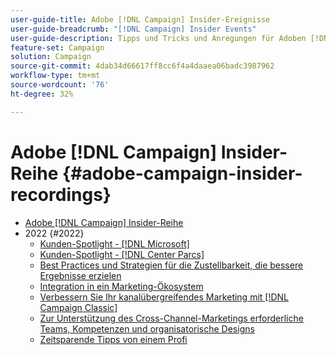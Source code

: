 ```yaml
---
user-guide-title: Adobe [!DNL Campaign] Insider-Ereignisse
user-guide-breadcrumb: "[!DNL Campaign] Insider Events"
user-guide-description: Tipps und Tricks und Anregungen für Adoben [!DNL Campaign] -Kunden, um sie bei der Entwicklung kanalübergreifender Marketingstrategien, der Verbesserung der Kenntnisse von Marketing-Experten im Team und der Unterstützung von Unternehmen beim Start fortschrittlicherer kanalübergreifender Marketingstrategien zu unterstützen.
feature-set: Campaign
solution: Campaign
source-git-commit: 4dab34d66617ff8cc6f4a4daaea06badc3987962
workflow-type: tm+mt
source-wordcount: '76'
ht-degree: 32%

---
```



# Adobe [!DNL Campaign] Insider-Reihe {#adobe-campaign-insider-recordings}

+ [Adobe [!DNL Campaign] Insider-Reihe](overview.md)
+ 2022 {#2022}
   + [Kunden-Spotlight - [!DNL Microsoft]](2022/microsoft.md)
   + [Kunden-Spotlight - [!DNL Center Parcs]](2022/center-parcs.md)
   + [Best Practices und Strategien für die Zustellbarkeit, die bessere Ergebnisse erzielen](2022/deliverability-best-practices.md)
   + [Integration in ein Marketing-Ökosystem](2022/integrations.md)
   + [Verbessern Sie Ihr kanalübergreifendes Marketing mit [!DNL Campaign Classic]](2022/cross-channel.md)
   + [Zur Unterstützung des Cross-Channel-Marketings erforderliche Teams, Kompetenzen und organisatorische Designs](2022/team-skills-org-design.md)
   + [Zeitsparende Tipps von einem Profi](2022/tips.md)